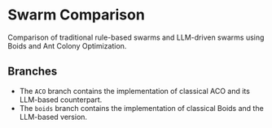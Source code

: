 # Swarm Comparison

Comparison of traditional rule-based swarms and LLM-driven swarms using Boids and Ant Colony Optimization.

## Branches

- The `ACO` branch contains the implementation of classical ACO and its LLM-based counterpart.
- The `boids` branch contains the implementation of classical Boids and the LLM-based version.
